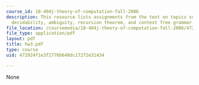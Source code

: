 ```yaml
---
course_id: 18-404j-theory-of-computation-fall-2006
description: This resource lists assignments from the text on topics such as recognizablity,
  decidability, ambiguity, recursion theorem, and context free grammar.
file_location: /coursemedia/18-404j-theory-of-computation-fall-2006/472924f1e3f2776b648dc172f2e31434_hw3.pdf
file_type: application/pdf
layout: pdf
title: hw3.pdf
type: course
uid: 472924f1e3f2776b648dc172f2e31434

---
```

None